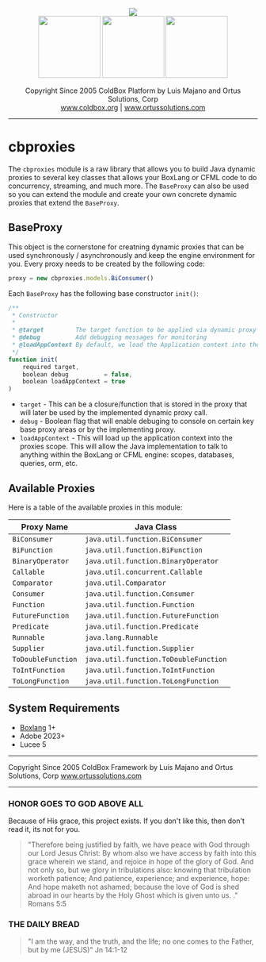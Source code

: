 <p align="center">
	<img src="https://www.ortussolutions.com/__media/coldbox-185-logo.png">
	<br>
	<img src="https://www.ortussolutions.com/__media/wirebox-185.png" height="125">
	<img src="https://www.ortussolutions.com/__media/cachebox-185.png" height="125" >
	<img src="https://www.ortussolutions.com/__media/logbox-185.png"  height="125">
</p>

<p align="center">
	Copyright Since 2005 ColdBox Platform by Luis Majano and Ortus Solutions, Corp
	<br>
	<a href="https://www.coldbox.org">www.coldbox.org</a> |
	<a href="https://www.ortussolutions.com">www.ortussolutions.com</a>
</p>

----

# cbproxies

The `cbproxies` module is a raw library that allows you to build Java dynamic proxies to several key classes that allows your BoxLang or CFML code to do concurrency, streaming, and much more.  The `BaseProxy` can also be used so you can extend the module and create your own concrete dynamic proxies that extend the `BaseProxy`.

## BaseProxy

This object is the cornerstone for creatning dynamic proxies that can be used synchronously / asynchronously and keep the engine environment for you.  Every proxy needs to be created by the following code:

```js
proxy = new cbproxies.models.BiConsumer()
```

Each `BaseProxy` has the following base constructor `init()`:

```js
/**
 * Constructor
 *
 * @target         The target function to be applied via dynamic proxy to the required Java interface(s)
 * @debug          Add debugging messages for monitoring
 * @loadAppContext By default, we load the Application context into the running thread. If you don't need it, then don't load it.
 */
function init(
	required target,
	boolean debug          = false,
	boolean loadAppContext = true
)
```

* `target` - This can be a closure/function that is stored in the proxy that will later be used by the implemented dynamic proxy call.
* `debug` - Boolean flag that will enable debuging to console on certain key base proxy areas or by the implementing proxy.
* `loadAppContext` - This will load up the application context into the proxies scope.  This will allow the Java implementation to talk to anything within the BoxLang or CFML engine: scopes, databases, queries, orm, etc.

## Available Proxies

Here is a table of the available proxies in this module:

| Proxy Name 			| Java Class |
| ---------- 			| ---------- |
| `BiConsumer` 			| `java.util.function.BiConsumer` |
| `BiFunction` 			| `java.util.function.BiFunction` |
| `BinaryOperator` 		| `java.util.function.BinaryOperator` |
| `Callable` 			| `java.util.concurrent.Callable` |
| `Comparator` 			| `java.util.Comparator` |
| `Consumer` 			| `java.util.function.Consumer` |
| `Function` 			| `java.util.function.Function` |
| `FutureFunction` 		| `java.util.function.FutureFunction` |
| `Predicate` 			| `java.util.function.Predicate` |
| `Runnable` 			| `java.lang.Runnable` |
| `Supplier` 			| `java.util.function.Supplier` |
| `ToDoubleFunction` 	| `java.util.function.ToDoubleFunction` |
| `ToIntFunction` 		| `java.util.function.ToIntFunction` |
| `ToLongFunction` 		| `java.util.function.ToLongFunction` |

## System Requirements

* [Boxlang](https://www.boxlang.io/) 1+
* Adobe 2023+
* Lucee 5

********************************************************************************
Copyright Since 2005 ColdBox Framework by Luis Majano and Ortus Solutions, Corp
www.ortussolutions.com
********************************************************************************

### HONOR GOES TO GOD ABOVE ALL

Because of His grace, this project exists. If you don't like this, then don't read it, its not for you.

>"Therefore being justified by faith, we have peace with God through our Lord Jesus Christ:
By whom also we have access by faith into this grace wherein we stand, and rejoice in hope of the glory of God.
And not only so, but we glory in tribulations also: knowing that tribulation worketh patience;
And patience, experience; and experience, hope:
And hope maketh not ashamed; because the love of God is shed abroad in our hearts by the
Holy Ghost which is given unto us. ." Romans 5:5

### THE DAILY BREAD

 > "I am the way, and the truth, and the life; no one comes to the Father, but by me (JESUS)" Jn 14:1-12
